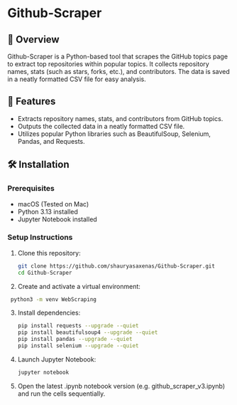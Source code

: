 # Github-Scraper

## 📌 Overview
Github-Scraper is a Python-based tool that scrapes the GitHub topics page to extract top repositories within popular topics. It collects repository names, stats (such as stars, forks, etc.), and contributors. The data is saved in a neatly formatted CSV file for easy analysis.

## 🚀 Features
- Extracts repository names, stats, and contributors from GitHub topics.
- Outputs the collected data in a neatly formatted CSV file.
- Utilizes popular Python libraries such as BeautifulSoup, Selenium, Pandas, and Requests.

## 🛠️ Installation
### Prerequisites
- macOS (Tested on Mac)
- Python 3.13 installed
- Jupyter Notebook installed

### Setup Instructions
1. Clone this repository:
   ```bash
   git clone https://github.com/shauryasaxenas/Github-Scraper.git
   cd Github-Scraper
   ```
2. Create and activate a virtual environment:
  ```bash
   python3 -m venv WebScraping
   ```
3. Install dependencies:
   ```bash
   pip install requests --upgrade --quiet
   pip install beautifulsoup4 --upgrade --quiet
   pip install pandas --upgrade --quiet
   pip install selenium --upgrade --quiet
   ```
4. Launch Jupyter Notebook:
   ```bash
   jupyter notebook
   ```
5. Open the latest .ipynb notebook version (e.g. github_scraper_v3.ipynb) and run the cells sequentially. 
